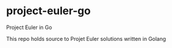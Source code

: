 # project-euler-go
Project Euler in Go

This repo holds source to Projet Euler solutions written in Golang
